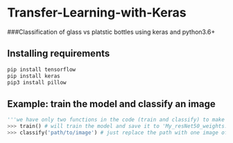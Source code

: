 # Transfer-Learning-with-Keras

###Classification of glass vs platstic bottles using keras and python3.6+

## Installing requirements

```bash
pip install tensorflow
pip install keras
pip3 install pillow
```

## Example: train the model and classify an image

```python
'''we have only two functions in the code (train and classify) to make it easy to use'''
>>> train() # will train the model and save it to 'My_resNet50_weights.h5' by default
>>> classify('path/to/image') # just replace the path with one image of bottle you want to classify
```
